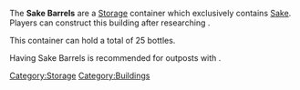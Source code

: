 The **Sake Barrels** are a [Storage](Storage.md "wikilink") container which
exclusively contains [Sake](Sake.md "wikilink"). Players can construct this
building after researching [](Sake_Distillation_(Tech).md).

This container can hold a total of 25 bottles.

Having Sake Barrels is recommended for outposts with [](Sake_Still.md).

[Category:Storage](Category:Storage "wikilink")
[Category:Buildings](Category:Buildings "wikilink")